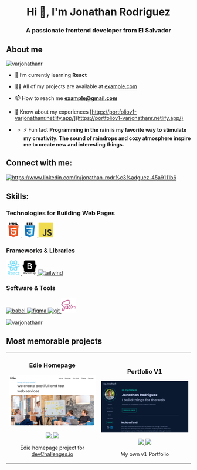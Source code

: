 <div align="center">
  <h1 align="center">Hi 👋, I'm Jonathan Rodriguez</h1>
  <h3 align="center">A passionate frontend developer from El Salvador</h3>
</div>

## About me

<p align="left"> <a href="https://github.com/ryo-ma/github-profile-trophy"><img src="https://github-profile-trophy.vercel.app/?username=varjonathanr" alt="varjonathanr" /></a> </p>

- 🌱 I’m currently learning **React**

- 👨‍💻 All of my projects are available at [example.com]()

- 📫 How to reach me **example@gmail.com**

- 📄 Know about my experiences [https://portfoliov1-varjonathanr.netlify.app/](https://portfoliov1-varjonathanr.netlify.app/)

- - ⚡ Fun fact **Programming in the rain is my favorite way to stimulate my creativity. The sound of raindrops and cozy atmosphere inspire me to create new and interesting things.**

## Connect with me:
<p align="left">
<a href="https://linkedin.com/in/https://www.linkedin.com/in/jonathan-rodr%c3%adguez-45a9111b6" target="blank"><img align="center" src="https://raw.githubusercontent.com/rahuldkjain/github-profile-readme-generator/master/src/images/icons/Social/linked-in-alt.svg" alt="https://www.linkedin.com/in/jonathan-rodr%c3%adguez-45a9111b6" height="30" width="40" /></a>
</p>

## Skills:
<p align="left">  
  <!-- Web development -->
  <h3>Technologies for Building Web Pages</h3>
  <a href="https://www.w3.org/html/" target="_blank" rel="noreferrer"> 
    <img src="https://raw.githubusercontent.com/devicons/devicon/master/icons/html5/html5-original-wordmark.svg" alt="html5" width="40" height="40"/> 
  </a> 
  <a href="https://www.w3schools.com/css/" target="_blank" rel="noreferrer"> 
    <img src="https://raw.githubusercontent.com/devicons/devicon/master/icons/css3/css3-original-wordmark.svg" alt="css3" width="40" height="40"/> 
  </a>  
  <a href="https://developer.mozilla.org/en-US/docs/Web/JavaScript" target="_blank" rel="noreferrer"> 
    <img src="https://raw.githubusercontent.com/devicons/devicon/master/icons/javascript/javascript-original.svg" alt="javascript" width="40" height="40"/> 
  </a> 
  <br />
  
  <!-- Frameworks & Libraries -->
  <h3>Frameworks & Libraries</h3>
  <a href="https://reactjs.org/" target="_blank" rel="noreferrer"> 
    <img src="https://raw.githubusercontent.com/devicons/devicon/master/icons/react/react-original-wordmark.svg" alt="react" width="40" height="40"/> 
  </a>  
  <a href="https://getbootstrap.com" target="_blank" rel="noreferrer"> 
    <img src="https://raw.githubusercontent.com/devicons/devicon/master/icons/bootstrap/bootstrap-plain-wordmark.svg" alt="bootstrap" width="40" height="40"/> 
  </a> 
  <a href="https://tailwindcss.com/" target="_blank" rel="noreferrer"> 
    <img src="https://www.vectorlogo.zone/logos/tailwindcss/tailwindcss-icon.svg" alt="tailwind" width="40" height="40"/> 
  </a> 
  <br />
  
  <!-- Software & Tool -->
  <h3>Software & Tools</h3>
  <a href="https://babeljs.io/" target="_blank" rel="noreferrer"> <img src="https://www.vectorlogo.zone/logos/babeljs/babeljs-icon.svg" alt="babel" width="40" height="40"/> </a>
  <a href="https://www.figma.com/" target="_blank" rel="noreferrer"> 
    <img src="https://www.vectorlogo.zone/logos/figma/figma-icon.svg" alt="figma" width="40" height="40"/> </a> <a href="https://git-scm.com/" target="_blank" rel="noreferrer"> <img src="https://www.vectorlogo.zone/logos/git-scm/git-scm-icon.svg" alt="git" width="40" height="40"/> 
  </a>
  <a href="https://sass-lang.com" target="_blank" rel="noreferrer"> 
    <img src="https://raw.githubusercontent.com/devicons/devicon/master/icons/sass/sass-original.svg" alt="sass" width="40" height="40"/> 
  </a>
</p>

<p><img align="center" src="https://github-readme-stats.vercel.app/api/top-langs?username=varjonathanr&show_icons=true&locale=en&layout=compact" alt="varjonathanr" /></p>

## **Most memorable** projects

<table>
<tr>
  <td width="50%">
    <h3 align="center">Edie Homepage</h3>
    <div align="center">
      <a href="https://edie-homepage-varjonathanr.netlify.app/" target="_blank"><img src="https://github.com/varJonathanR/edie-homepage/blob/main/src/assets/edie-homepage-preview.png" width="400" alt="Edie homepage preview"></a>
        <p>
          <a href="https://github.com/varJonathanR/edie-homepage.git" target="_blank">
            <img src="https://img.shields.io/badge/CODE-ff9?style=for-the-badge&logo=github&logoColor=black">
          </a>
          <a href="https://edie-homepage-varjonathanr.netlify.app/" target="_blank">
            <img src="https://img.shields.io/badge/DEMO-blue?style=for-the-badge&color=fbfc40">
          </a>
        </p>
        <p>Edie homepage project for <a href="https://devchallenges.io/" target="_blank">devChallenges.io</a></p>
      </div>                                                                               
  </td>
  <td width="50%">
    <br>
    <h3 align="center">Portfolio V1</h3>
    <div align="center">                                       
      <a href="https://portfoliov1-varjonathanr.netlify.app/" target="_blank"><img src="https://github.com/varJonathanR/portfolio-v1/blob/main/src/assets/portfoliov1_preview.png" width="400" alt="Portfolio v1 preview"></a>
      <br>
      <p>
        <a href="https://github.com/varJonathanR/portfolio-v1.git" target="_blank">
          <img src="https://img.shields.io/badge/CODE-80ffaa?style=for-the-badge&logo=github&logoColor=black">
       </a>
        <a href="https://portfoliov1-varjonathanr.netlify.app/" target="_blank">
         <img src="https://img.shields.io/badge/DEM0-green?style=for-the-badge&color=3fFD7f">
        </a>
      </p>
      <p>My own v1 Portfolio</p>
     </div>                                                             
    </table>                                                                                 
  </div>
<br>
